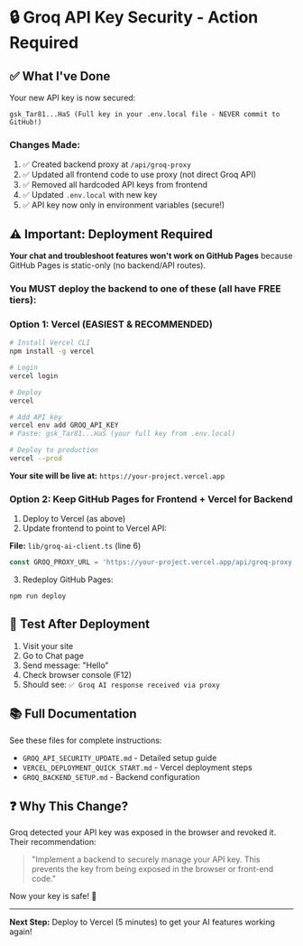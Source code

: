 # 🔒 Groq API Key Security - Action Required

## ✅ What I've Done

Your new API key is now secured:
```
gsk_Tar81...HaS (Full key in your .env.local file - NEVER commit to GitHub!)
```

### Changes Made:
1. ✅ Created backend proxy at `/api/groq-proxy`
2. ✅ Updated all frontend code to use proxy (not direct Groq API)
3. ✅ Removed all hardcoded API keys from frontend
4. ✅ Updated `.env.local` with new key
5. ✅ API key now only in environment variables (secure!)

## ⚠️ Important: Deployment Required

**Your chat and troubleshoot features won't work on GitHub Pages** because GitHub Pages is static-only (no backend/API routes).

### You MUST deploy the backend to one of these (all have FREE tiers):

### Option 1: Vercel (EASIEST & RECOMMENDED)
```bash
# Install Vercel CLI
npm install -g vercel

# Login
vercel login

# Deploy
vercel

# Add API key
vercel env add GROQ_API_KEY
# Paste: gsk_Tar81...HaS (your full key from .env.local)

# Deploy to production
vercel --prod
```

**Your site will be live at:** `https://your-project.vercel.app`

### Option 2: Keep GitHub Pages for Frontend + Vercel for Backend
1. Deploy to Vercel (as above)
2. Update frontend to point to Vercel API:

**File:** `lib/groq-ai-client.ts` (line 6)
```typescript
const GROQ_PROXY_URL = 'https://your-project.vercel.app/api/groq-proxy'
```

3. Redeploy GitHub Pages:
```bash
npm run deploy
```

## 🧪 Test After Deployment

1. Visit your site
2. Go to Chat page
3. Send message: "Hello"
4. Check browser console (F12)
5. Should see: `✅ Groq AI response received via proxy`

## 📚 Full Documentation

See these files for complete instructions:
- `GROQ_API_SECURITY_UPDATE.md` - Detailed setup guide
- `VERCEL_DEPLOYMENT_QUICK_START.md` - Vercel deployment steps
- `GROQ_BACKEND_SETUP.md` - Backend configuration

## ❓ Why This Change?

Groq detected your API key was exposed in the browser and revoked it. Their recommendation:
> "Implement a backend to securely manage your API key. This prevents the key from being exposed in the browser or front-end code."

Now your key is safe! 🔐

---

**Next Step:** Deploy to Vercel (5 minutes) to get your AI features working again!
